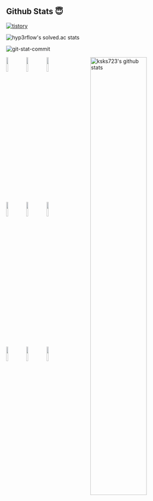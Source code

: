 ## **Github Stats** 😇


[![tistory](https://img.shields.io/badge/Tistory-tree--water-%23F68D2E?style=flat-square&logo=TVTime&logoColor=%23F68D2E)](https://tree-water.tistory.com)
<!--[![sku's 42 stats](https://badge42.vercel.app/api/v2/cl1s4vz6b003009miqjelrwr1/stats?cursusId=21&coalitionId=85)](https://github.com/ksks723/42-cursus)-->

![hyp3rflow's solved.ac stats](https://github-readme-solvedac.hyp3rflow.vercel.app/api/?handle=ksks723)

<!--![git-stat-commit](https://github-readme-stats.vercel.app/api?username=ksks723&count_private=true&show_icons=true&theme=nord&hide_border=true)
<!-- ![git-stat-langs](https://github-readme-stats.vercel.app/api/top-langs/?username=ksks723&layout=compact&hide_border=true&theme=nord) -->

 
![git-stat-commit](https://github-readme-stats.vercel.app/api/top-langs/?username=ksks723&layout=compact&hide_border=true)
<!--[![solved.ac tier](http://mazassumnida.wtf/api/v2/generate_badge?boj=ksks723)](https://solved.ac/ksks723)-->


<p>
  <a href="https://github.com/onimur/handle-path-oz">
    <img width="55%" align="right" alt="ksks723's github stats" src="https://github-readme-stats.vercel.app/api?username=ksks723&show_icons=true&hide_border=true" />
  </a>

  <!-- Your languages and tools. Be careful with the alignment. 
  You can use this sites to get logos: https://www.vectorlogo.zone or 
  -->
   <code><img width="10%" src="https://www.vectorlogo.zone/logos/java/java-ar21.svg"></code>
  <code><img width="10%" src=""></code>
  <code><img width="10%" src=""></code>
  <br />
  <code><img width="10%" src="https://www.vectorlogo.zone/logos/w3_html5/w3_html5-ar21.svg"></code>
  <code><img width="10%" src="https://www.vectorlogo.zone/logos/springio/springio-ar21.svg"></code>
  <code><img width="10%" src="https://www.vectorlogo.zone/logos/mysql/mysql-ar21.svg"></code>
  <br />
  <code><img width="10%" src="https://www.vectorlogo.zone/logos/git-scm/git-scm-ar21.svg"></code>
  <code><img width="10%" src="https://www.vectorlogo.zone/logos/github/github-ar21.svg"></code>
  <code><img width="10%" src="https://www.vectorlogo.zone/logos/gnu_bash/gnu_bash-ar21.svg"></code>
</p>


